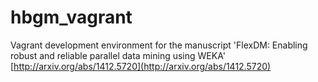 # hbgm_vagrant
Vagrant development environment for the manuscript 'FlexDM: Enabling robust and reliable parallel data mining using WEKA'
[http://arxiv.org/abs/1412.5720](http://arxiv.org/abs/1412.5720)